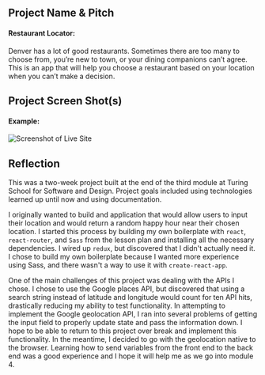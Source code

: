 ## Project Name & Pitch

#### Restaurant Locator:

Denver has a lot of good restaurants. Sometimes there are too many to choose from, you’re new to town, or your dining companions can’t agree. This is an app that will help you choose a restaurant based on your location when you can’t make a decision.

## Project Screen Shot(s)

#### Example:   

![Screenshot of Live Site](https://github.com/apsitos/Wheel/blob/master/app/assets/Final.png)

## Reflection

This was a two-week project built at the end of the third module at Turing School for Software and Design. Project goals included using technologies learned up until now and using documentation.

I originally wanted to build and application that would allow users to input their location and would return a random happy hour near their chosen location. I started this process by building my own boilerplate with `react`, `react-router`, and `Sass` from the lesson plan and installing all the necessary dependencies. I wired up `redux`, but discovered that I didn't actually need it. I chose to build my own boilerplate because I wanted more experience using Sass, and there wasn't a way to use it with `create-react-app`.

One of the main challenges of this project was dealing with the APIs I chose. I chose to use the Google places API, but discovered that using a search string instead of latitude and longitude would count for ten API hits, drastically reducing my ability to test functionality. In attempting to implement the Google geolocation API, I ran into several problems of getting the input field to properly update state and pass the information down. I hope to be able to return to this project over break and implement this functionality. In the meantime, I decided to go with the geolocation native to the browser. Learning how to send variables from the front end to the back end was a good experience and I hope it will help me as we go into module 4.
